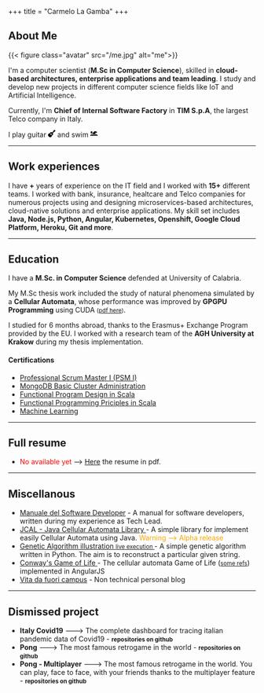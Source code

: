 +++
title = "Carmelo La Gamba"
+++

<!-- > Computer Scientist, mainly dreamer. -->

## About Me

{{< figure class="avatar" src="/me.jpg" alt="me">}}

I'm a computer scientist (**M.Sc in Computer Science**), skilled in **cloud-based architectures, enterprise applications and team leading**.
I study and develop new projects in different computer science fields like IoT and Artificial Intelligence.

Currently, I'm **Chief of Internal Software Factory** in **TIM S.p.A**, the largest Telco company in Italy. 

I play guitar <img style="display:inline;" src="../guitar.svg" width="15" height="15" /> and swim <img style="display:inline" src="../swimmer-solid.svg" width="15" height="15" />

---
<script>

    var today = new Date();
    var since = 2015;
    var expired = today.getFullYear() - since;

    /*document.write(expired);*/

</script>

## Work experiences

I have **<script>document.write(expired);</script>+** years of experience on the IT field and I worked with **15+** different teams. I worked with bank, insurance, healtcare and Telco companies for numerous projects using and designing microservices-based architectures, cloud-native solutions and enterprise applications.
My skill set includes **Java, Node.js, Python, Angular, Kubernetes, Openshift, Google Cloud Platform, Heroku, Git and more**.

---
## Education

I have a **M.Sc. in Computer Science** defended at University of Calabria.

My M.Sc thesis work included the study of natural phenomena simulated by a **Cellular Automata**, whose performance was improved by **GPGPU Programming** using CUDA <small>(<a href="https://github.com/carmelolg/master-thesis/raw/master/Tesi/pdf/main.pdf" target="_blank">pdf here</a>)</small>. 

I studied for 6 months abroad, thanks to the Erasmus+ Exchange Program provided by the EU. I worked with a research team of the **AGH University at Krakow** during my thesis implementation.

#### Certifications

- [Professional Scrum Master I (PSM I)](https://www.scrum.org/certificates/930320)
- [MongoDB Basic Cluster Administration](https://university.mongodb.com/course_completion/2cab5a12-50d6-440e-ac46-13f566731d32?utm_source=copy&utm_medium=social&utm_campaign=university_social_sharing)
- [Functional Program Design in Scala](https://www.coursera.org/account/accomplishments/verify/GTUWGVELYJPR)
- [Functional Programming Priciples in Scala](https://www.coursera.org/account/accomplishments/verify/LS7WXPYGKSZX)
- [Machine Learning](https://www.coursera.org/account/accomplishments/verify/9PBTUP3QG2AG)

---


## Full resume
- <span style="color: red">No available yet</span> --> [Here](#) the resume in pdf.

---

## Miscellanous

- <a href="https://github.com/carmelolg/it-pragmatic-programmer/raw/master/Manuale%20del%20Software%20Developer%20-%20v1.pdf" target="_blank"> Manuale del Software Developer</a> - A manual for software developers, written during my experience as Tech Lead.
- <a href="https://github.com/carmelolg/JCAL" target="_blank"> JCAL - Java Cellular Automata Library </a> - A simple library for implement easily Cellular Automata using Java. <span style="color: #f9a603 ">Warning --> Alpha release</span> 
- <a href="https://github.com/carmelolg/genetic-algorithm-learning" target="_blank"> Genetic Algorithm illustration </a> <small><a href="https://www.youtube.com/watch?v=LxNrOD7fif0" target="_blank">live execution </a></small> -  A simple genetic algorithm written in Python. The aim is to reconstruct a particular given string. 
- <a href="https://carmelolg.github.io/angularjs-cellular-automata" target="_blank"> Conway's Game of Life </a> - The cellular automata Game of Life (<small><a href="https://en.wikipedia.org/wiki/Conway%27s_Game_of_Life" target="_blank">some refs</a></small>) implemented in AngularJS
- <a href="https://carmelolg.github.io/blog/" target="_blank">Vita da fuori campus</a> - Non technical personal blog

---

## Dismissed project

- **Italy Covid19** ---> The complete dashboard for tracing italian pandemic data of Covid19 - <small>**repositories on github**</small>
- **Pong** ---> The most famous retrogame in the world - <small>**repositories on github**</small>
- **Pong - Multiplayer** ---> The most famous retrogame in the world. You can play, face to face, with your friends thanks to the multiplayer feature - <small>**repositories on github**</small>
